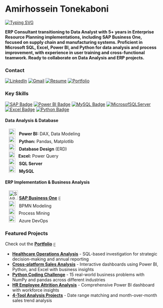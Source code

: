 # Amirhossein Tonekaboni

[![Typing SVG](https://readme-typing-svg.herokuapp.com?font=Helveticabold&color=3384B4&lines=SAP+Business+One+Consultant;ERP+Data+Analyst;Business+Intelligence+Specialist)](https://git.io/typing-svg)

**ERP Consultant transitioning to Data Analyst with 5+ years in Enterprise Resource Planning implementations, including SAP Business One, focused on supply chain and manufacturing systems. Proficient in Microsoft SQL, Excel, Power BI, and Python for data analysis and process improvement, with experience in user training and cross-functional teamwork. Ready to collaborate on Data Analysis and ERP projects.**
<br>

### Contact

[![LinkedIn](https://img.shields.io/badge/linkedin-%230077B5.svg?style=for-the-badge&logo=linkedin&logoColor=white)](https://linkedin.com/in/tonekaboni)
[![Gmail](https://img.shields.io/badge/Gmail-D14836?style=for-the-badge&logo=gmail&logoColor=white)](mailto:atonekaboni@gmail.com)
[![Resume](https://img.shields.io/badge/Resume-424242?style=for-the-badge&logo=googledocs&logoColor=white)](https://atonekaboni.github.io/resume.pdf)
[![Portfolio](https://img.shields.io/badge/Portfolio-4285F4?style=for-the-badge&logo=google-chrome&logoColor=white)](https://atonekaboni.github.io)

### Key Skills
[![SAP Badge](https://img.shields.io/badge/SAP-0FAAFF?style=for-the-badge&logo=sap&logoColor=white)](https://github.com/atonekaboni/SBO/)
[![Power BI Badge](https://img.shields.io/badge/-Power%20BI-F2C811?style=for-the-badge&labelColor=black&logo=powerbi)](https://atonekaboni.github.io)
[![MySQL Badge](https://img.shields.io/badge/MySQL-4479A1?style=for-the-badge&logo=mysql&logoColor=white)](https://atonekaboni.github.io)
[![MicrosofSQLServer](https://img.shields.io/badge/Microsoft%20SQL%20Server-D14836?style=for-the-badge&logo=sql&logoColor=white)](https://atonekaboni.github.io)
[![Excel Badge](https://img.shields.io/badge/-Excel-217346?style=for-the-badge&labelColor=black&logo=Microsoft%20Excel)](https://atonekaboni.github.io)
[![Python Badge](https://img.shields.io/badge/-Python-3776AB?style=for-the-badge&labelColor=black&logo=python&logoColor=yellow)](https://atonekaboni.github.io)
<!-- [![SQL Badge](https://img.shields.io/badge/-SQL-D14836?style=for-the-badge&labelColor=black)](https://atonekaboni.github.io) -->

#### Data Analysis & Database
  &nbsp;&nbsp;&nbsp;<img src="https://upload.wikimedia.org/wikipedia/commons/c/cf/New_Power_BI_Logo.svg" alt="Power BI" style="width: 22px;">&nbsp;&nbsp;&nbsp;<b>Power BI:</b> DAX, Data Modeling<br>
  &nbsp;&nbsp;&nbsp;<img src="https://cdn.jsdelivr.net/gh/devicons/devicon/icons/python/python-original.svg" alt="Python" style="width: 22px;">&nbsp;&nbsp;&nbsp;<b>Python:</b> Pandas, Matplotlib<br>
  &nbsp;&nbsp;&nbsp;<img src="https://cdn-icons-png.flaticon.com/512/1104/1104982.png" alt="ERD" style="width: 22px;">&nbsp;&nbsp;&nbsp;<b>Database Design</b> (ERD)<br>
  &nbsp;&nbsp;&nbsp;<img src="https://upload.wikimedia.org/wikipedia/commons/3/34/Microsoft_Office_Excel_%282019%E2%80%93present%29.svg" alt="Excel" style="width: 20px;">&nbsp;&nbsp;&nbsp;<b>Excel:</b> Power Query<br>
  &nbsp;&nbsp;&nbsp;<img src="https://cdn.jsdelivr.net/gh/devicons/devicon/icons/microsoftsqlserver/microsoftsqlserver-plain.svg" alt="SQL Server" style="width: 22px;">&nbsp;&nbsp;&nbsp;<b>SQL Server</b><br>
  &nbsp;&nbsp;&nbsp;<img src="https://cdn.jsdelivr.net/gh/devicons/devicon/icons/mysql/mysql-original.svg" alt="MySQL" style="width: 22px;">&nbsp;&nbsp;&nbsp;<b>MySQL</b>

#### ERP Implementation & Business Analysis
  &nbsp;&nbsp;&nbsp;<img src="https://www.sap.com/etc/designs/sap/public/images/favicon.ico" alt="SAP" style="width: 30px;">&nbsp;<b>[SAP Business One](https://github.com/atonekaboni/SBO)</b> <a href="https://github.com/atonekaboni/SBO" target="_blank"><img src="https://www.svgrepo.com/show/510970/external-link.svg" alt="External Link" style="width: 16px; opacity: 0.7; vertical-align: middle; margin-right: 4px;">
</a><br>
  &nbsp;&nbsp;&nbsp;<img src="https://forums.visual-paradigm.com/uploads/default/original/2X/6/6d10753eda994cb828d6d182304d2c9929ae85c1.png" alt="Visual Paradigm" style="width: 22px;">&nbsp;&nbsp;&nbsp;BPMN Modeling<br>
  &nbsp;&nbsp;&nbsp;<img src="https://upload.wikimedia.org/wikipedia/commons/f/f5/Noun_Project_process_icon_2519390.svg" alt="Celonis" style="width: 21px;">&nbsp;&nbsp;&nbsp;Process Mining<br>
  &nbsp;&nbsp;&nbsp;<img src="https://code.benco.io/icon-collection/azure-icons/Azure-DevOps.svg" alt="Azure" style="width: 22px;">&nbsp;&nbsp;&nbsp;Azure DevOps

### Featured Projects
Check out the **[Portfolio](https://atonekaboni.github.io)** <a href="https://atonekaboni.github.io" target="_blank"><img src="https://www.svgrepo.com/show/510970/external-link.svg" alt="External Link" style="width: 16px; opacity: 0.7; vertical-align: middle; margin-right: 4px;">
</a>

- [**Healthcare Operations Analysis**](https://github.com/atonekaboni/healthcare-analytics) - SQL-based investigation for strategic decision-making and annual reporting  
- [**Cross-platform Sales Analysis**](https://github.com/atonekaboni/Toy_Store/) - Interactive dashboards using Power BI, Python, and Excel with business insights
- [**Python Coding Challenge**](https://github.com/atonekaboni/Python_Challenge) - 15 real-world business problems with NumPy and pandas across different industries
- [**HR Employee Attrition Analysis**](https://github.com/atonekaboni/HR) - Comprehensive Power BI dashboard with workforce insights  
- [**4-Tool Analysis Projects**](https://github.com/atonekaboni/Month-Over-Month) - Date range matching and month-over-month sales trend analysis

